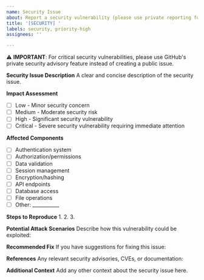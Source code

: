 ```yaml
---
name: Security Issue
about: Report a security vulnerability (please use private reporting for critical issues)
title: '[SECURITY] '
labels: security, priority-high
assignees: ''

---
```


⚠️ **IMPORTANT**: For critical security vulnerabilities, please use GitHub's private security advisory feature instead of creating a public issue.

**Security Issue Description**
A clear and concise description of the security issue.

**Impact Assessment**
- [ ] Low - Minor security concern
- [ ] Medium - Moderate security risk
- [ ] High - Significant security vulnerability
- [ ] Critical - Severe security vulnerability requiring immediate attention

**Affected Components**
- [ ] Authentication system
- [ ] Authorization/permissions
- [ ] Data validation
- [ ] Session management
- [ ] Encryption/hashing
- [ ] API endpoints
- [ ] Database access
- [ ] File operations
- [ ] Other: ___________

**Steps to Reproduce**
1. 
2. 
3. 

**Potential Attack Scenarios**
Describe how this vulnerability could be exploited:

**Recommended Fix**
If you have suggestions for fixing this issue:

**References**
Any relevant security advisories, CVEs, or documentation:

**Additional Context**
Add any other context about the security issue here.